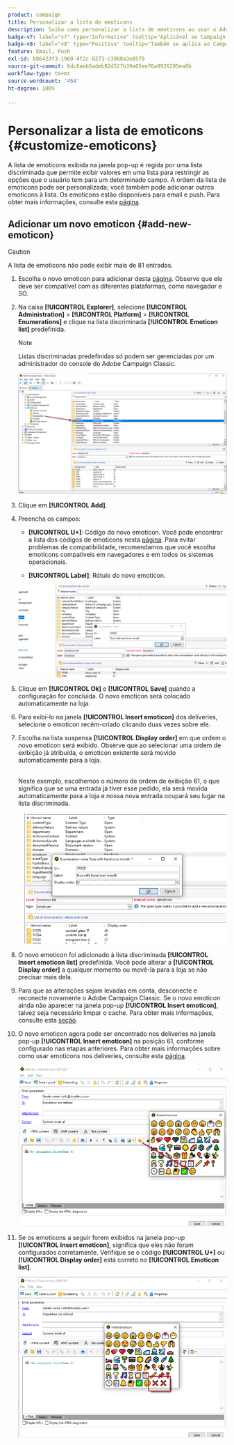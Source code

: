 ```yaml
---
product: campaign
title: Personalizar a lista de emoticons
description: Saiba como personalizar a lista de emoticons ao usar o Adobe Campaign
badge-v7: label="v7" type="Informative" tooltip="Aplicável ao Campaign Classic v7"
badge-v8: label="v8" type="Positive" tooltip="Também se aplica ao Campaign v8"
feature: Email, Push
exl-id: b8642df3-1960-4f2c-8273-c3988a3e85f0
source-git-commit: 6dc6aeb5adeb82d527b39a05ee70a9926205ea0b
workflow-type: tm+mt
source-wordcount: '454'
ht-degree: 100%

---
```


# Personalizar a lista de emoticons {#customize-emoticons}



A lista de emoticons exibida na janela pop-up é regida por uma lista discriminada que permite exibir valores em uma lista para restringir as opções que o usuário tem para um determinado campo.
A ordem da lista de emoticons pode ser personalizada; você também pode adicionar outros emoticons à lista.
Os emoticons estão disponíveis para email e push. Para obter mais informações, consulte esta [página](defining-the-email-content.md#inserting-emoticons).

## Adicionar um novo emoticon {#add-new-emoticon}

>[!CAUTION]
>
>A lista de emoticons não pode exibir mais de 81 entradas.

1. Escolha o novo emoticon para adicionar desta [página](https://unicode.org/emoji/charts/full-emoji-list.html). Observe que ele deve ser compatível com as diferentes plataformas, como navegador e SO.

1. Na caixa **[!UICONTROL Explorer]**, selecione **[!UICONTROL Administration]** > **[!UICONTROL Platform]** > **[!UICONTROL Enumerations]** e clique na lista discriminada **[!UICONTROL Emoticon list]** predefinida.

   >[!NOTE]
   >
   >Listas discriminadas predefinidas só podem ser gerenciadas por um administrador do console do Adobe Campaign Classic.

   ![](assets/emoticon_1.png)

1. Clique em **[!UICONTROL Add]**.

1. Preencha os campos:

   * **[!UICONTROL U+]**: Código do novo emoticon. Você pode encontrar a lista dos códigos de emoticons nesta [página](https://unicode.org/emoji/charts/full-emoji-list.html).
Para evitar problemas de compatibilidade, recomendamos que você escolha emoticons compatíveis em navegadores e em todos os sistemas operacionais.

   * **[!UICONTROL Label]**: Rótulo do novo emoticon.

   ![](assets/emoticon_5.png)

1. Clique em **[!UICONTROL Ok]** e **[!UICONTROL Save]** quando a configuração for concluída.
O novo emoticon será colocado automaticamente na loja.

1. Para exibi-lo na janela **[!UICONTROL Insert emoticon]** dos deliveries, selecione o emoticon recém-criado clicando duas vezes sobre ele.

1. Escolha na lista suspensa **[!UICONTROL Display order]** em que ordem o novo emoticon será exibido. Observe que ao selecionar uma ordem de exibição já atribuída, o emoticon existente será movido automaticamente para a loja.

   <br>Neste exemplo, escolhemos o número de ordem de exibição 61, o que significa que se uma entrada já tiver esse pedido, ela será movida automaticamente para a loja e nossa nova entrada ocupará seu lugar na lista discriminada.

   ![](assets/emoticon_2.png)

1. O novo emoticon foi adicionado à lista discriminada **[!UICONTROL Insert emoticon list]** predefinida. Você pode alterar a **[!UICONTROL Display order]** a qualquer momento ou movê-la para a loja se não precisar mais dela.

1. Para que as alterações sejam levadas em conta, desconecte e reconecte novamente o Adobe Campaign Classic. Se o novo emoticon ainda não aparecer na janela pop-up **[!UICONTROL Insert emoticon]**, talvez seja necessário limpar o cache. Para obter mais informações, consulte esta [seção](../../platform/using/faq-campaign-config.md#perform-soft-cache-clear).

1. O novo emoticon agora pode ser encontrado nos deliveries na janela pop-up **[!UICONTROL Insert emoticon]** na posição 61, conforme configurado nas etapas anteriores. Para obter mais informações sobre como usar emoticons nos deliveries, consulte esta [página](defining-the-email-content.md#inserting-emoticons).

   ![](assets/emoticon_4.png)

1. Se os emoticons a seguir forem exibidos na janela pop-up **[!UICONTROL Insert emoticon]**, significa que eles não foram configurados corretamente. Verifique se o código **[!UICONTROL U+]** ou **[!UICONTROL Display order]** está correto no **[!UICONTROL Emoticon list]**.

   ![](assets/emoticon_6.png)
